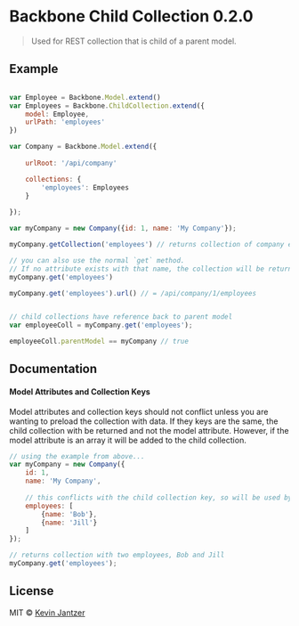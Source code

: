 # Backbone Child Collection 0.2.0

> Used for REST collection that is child of a parent model.

## Example

```js

var Employee = Backbone.Model.extend()
var Employees = Backbone.ChildCollection.extend({
	model: Employee,
	urlPath: 'employees'
})

var Company = Backbone.Model.extend({
	
	urlRoot: '/api/company'

	collections: {
		'employees': Employees
	}
	
});

var myCompany = new Company({id: 1, name: 'My Company'});

myCompany.getCollection('employees') // returns collection of company employees

// you can also use the normal `get` method.
// If no attribute exists with that name, the collection will be returned
myCompany.get('employees')

myCompany.get('employees').url() // = /api/company/1/employees


// child collections have reference back to parent model
var employeeColl = myCompany.get('employees');

employeeColl.parentModel == myCompany // true

```

## Documentation

#### Model Attributes and Collection Keys

Model attributes and collection keys should not conflict unless you are wanting to preload the collection with data. If they keys are the same, the child collection with be returned and not the model attribute. However, if the model attribute is an array it will be added to the child collection.

```js
// using the example from above...
var myCompany = new Company({
	id: 1,
	name: 'My Company',
	
	// this conflicts with the child collection key, so will be used by the collection
	employees: [
		{name: 'Bob'},
		{name: 'Jill'}
	]
});

// returns collection with two employees, Bob and Jill
myCompany.get('employees');
```

## License

MIT © [Kevin Jantzer](http://kevinjantzer.com)
